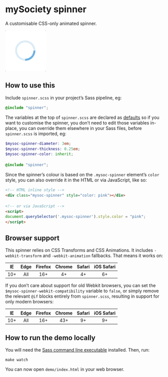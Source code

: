 # mySociety spinner

A customisable CSS-only animated spinner.

![example](demo/screengrab.gif)

## How to use this

Include `spinner.scss` in your project’s Sass pipeline, eg:

```scss
@include "spinner";
```

The variables at the top of `spinner.scss` are declared as [defaults](https://sass-lang.com/documentation/variables#default-values) so if you want to customise the spinner, you don’t need to edit those variables in-place, you can override them elsewhere in your Sass files, before `spinner.scss` is imported, eg:

```scss
$mysoc-spinner-diameter: 3em;
$mysoc-spinner-thickness: 0.25em;
$mysoc-spinner-color: inherit;

@include "spinner";
```

Since the spinner’s colour is based on the `.mysoc-spinner` element’s `color` style, you can also override it in the HTML or via JavaScript, like so:

```html
<!-- HTML inline style -->
<div class="mysoc-spinner" style="color: pink"></div>

<!-- or via JavaScript -->
<script>
document.querySelector('.mysoc-spinner').style.color = "pink";
</script>
```

## Browser support

This spinner relies on CSS Transforms and CSS Animations. It includes `-webkit-transform` and `-webkit-animation` fallbacks. That means it works on:

| IE  | Edge | Firefox | Chrome | Safari | iOS Safari |
|:---:|:----:|:-------:|:------:|:------:|:----------:|
| 10+ |  All |   16+   |   4+   |   4+   |     6+     |

If you don’t care about support for old Webkit browsers, you can set the `$mysoc-spinner-webkit-compatibility` variable to `false`, or simply remove the relevant `@if` blocks entirely from `spinner.scss`, resulting in support for only modern browsers:

| IE  | Edge | Firefox | Chrome | Safari | iOS Safari |
|:---:|:----:|:-------:|:------:|:------:|:----------:|
| 10+ |  All |   16+   |   43+  |   9+   |     9+     |

## How to run the demo locally

You will need the [Sass command line executable](https://sass-lang.com/install) installed. Then, run:

    make watch

You can now open `demo/index.html` in your web browser.
